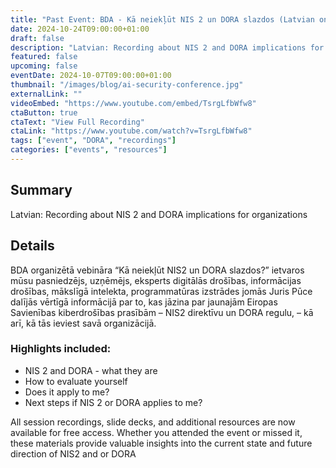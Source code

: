 ```yaml
---
title: "Past Event: BDA - Kā neiekļūt NIS 2 un DORA slazdos (Latvian only)"
date: 2024-10-24T09:00:00+01:00
draft: false
description: "Latvian: Recording about NIS 2 and DORA implications for organizations"
featured: false
upcoming: false
eventDate: 2024-10-07T09:00:00+01:00
thumbnail: "/images/blog/ai-security-conference.jpg"
externalLink: ""
videoEmbed: "https://www.youtube.com/embed/TsrgLfbWfw8"
ctaButton: true
ctaText: "View Full Recording"
ctaLink: "https://www.youtube.com/watch?v=TsrgLfbWfw8"
tags: ["event", "DORA", "recordings"]
categories: ["events", "resources"]
---
```


## Summary

Latvian: Recording about NIS 2 and DORA implications for organizations

## Details

BDA organizētā vebināra “Kā neiekļūt NIS2 un DORA slazdos?” ietvaros mūsu pasniedzējs, uzņēmējs, eksperts digitālās drošības, informācijas drošības, mākslīgā intelekta, programmatūras izstrādes jomās Juris Pūce dalījās vērtīgā informācijā par to, kas jāzina par jaunajām Eiropas Savienības kiberdrošības prasībām – NIS2 direktīvu un DORA regulu, – kā arī, kā tās ieviest savā organizācijā.  

### Highlights included:

- NIS 2 and DORA - what they are
- How to evaluate yourself 
- Does it apply to me?
- Next steps if NIS 2 or DORA applies to me?

All session recordings, slide decks, and additional resources are now available for free access. Whether you attended the event or missed it, these materials provide valuable insights into the current state and future direction of NIS2 and or DORA
